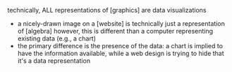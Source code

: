 
technically, ALL representations of [graphics] are data visualizations
- a nicely-drawn image on a [website] is technically just a representation of [algebra]
however, this is different than a computer representing existing data (e.g., a chart)
- the primary difference is the presence of the data: a chart is implied to have the information available, while a web design is trying to hide that it's a data representation

